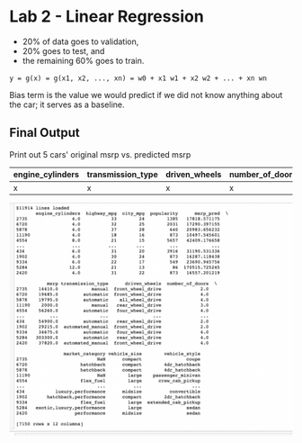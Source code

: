 # Lab 2 - Linear Regression


* 20% of data goes to validation,
* 20% goes to test, and
* the remaining 60% goes to train.

```
y = g(x) = g(x1, x2, ..., xn) = w0 + x1 w1 + x2 w2 + ... + xn wn
```

Bias term is the value we would predict if we did not know anything about the car; it serves as a baseline.


## Final Output

Print out 5 cars' original msrp vs. predicted msrp

| engine_cylinders	| transmission_type	| driven_wheels	| number_of_doors	| market_category	| vehicle_size |	vehicle_style |	highway_mpg	| city_mpg |	popularity | msrp | msrp_pred |
|---------|-------|-------|---------|--------|-------|-------|------|-----|------|-----|---|
|x | x| x | x | x | x | x |  x | x | x | x |



![output.png](https://github.com/ShreshtaBalmuri/cmpe255-spring21/blob/main/lab2/output.png)
